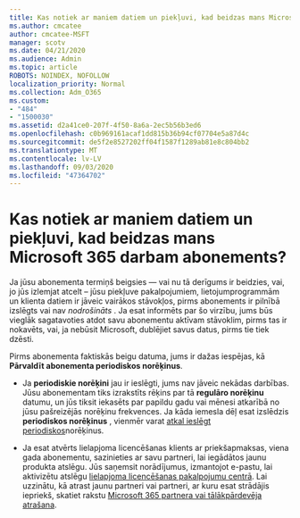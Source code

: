```yaml
---
title: Kas notiek ar maniem datiem un piekļuvi, kad beidzas mans Microsoft 365 darbam abonements?
ms.author: cmcatee
author: cmcatee-MSFT
manager: scotv
ms.date: 04/21/2020
ms.audience: Admin
ms.topic: article
ROBOTS: NOINDEX, NOFOLLOW
localization_priority: Normal
ms.collection: Adm_O365
ms.custom:
- "484"
- "1500030"
ms.assetid: d2a41ce0-207f-4f50-8a6a-2ec5b56b3ed6
ms.openlocfilehash: c0b969161acaf1dd815b36b94cf07704e5a87d4c
ms.sourcegitcommit: de5f2e8527202ff04f1587f1289ab81e8c804bb2
ms.translationtype: MT
ms.contentlocale: lv-LV
ms.lasthandoff: 09/03/2020
ms.locfileid: "47364702"
---
```

# <a name="what-happens-to-my-data-and-access-when-my-microsoft-365-for-business-subscription-ends"></a>Kas notiek ar maniem datiem un piekļuvi, kad beidzas mans Microsoft 365 darbam abonements?

Ja jūsu abonementa termiņš beigsies — vai nu tā derīgums ir beidzies, vai, jo jūs izlemjat atcelt – jūsu piekļuve pakalpojumiem, lietojumprogrammām un klienta datiem ir jāveic vairākos stāvokļos, pirms abonements ir pilnībā izslēgts vai nav  *nodrošināts*  . Ja esat informēts par šo virzību, jums būs vieglāk sagatavoties atdot savu abonementu aktīvam stāvoklim, pirms tas ir nokavēts, vai, ja nebūsit Microsoft, dublējiet savus datus, pirms tie tiek dzēsti.
  
Pirms abonementa faktiskās beigu datuma, jums ir dažas iespējas, kā **Pārvaldīt abonementa periodiskos norēķinus**.
  
- Ja **periodiskie norēķini** jau ir ieslēgti, jums nav jāveic nekādas darbības. Jūsu abonementam tiks izrakstīts rēķins par tā **regulāro norēķinu** datumu, un jūs tiksit iekasēts par papildu gadu vai mēnesi atkarībā no jūsu pašreizējās norēķinu frekvences. Ja kāda iemesla dēļ esat izslēdzis **periodiskos norēķinus** , vienmēr varat [atkal ieslēgt periodiskos](https://docs.microsoft.com/microsoft-365/commerce/subscriptions/renew-your-subscription#turn-recurring-billing-off-or-on)norēķinus.

- Ja esat atvērts lielapjoma licencēšanas klients ar priekšapmaksas, viena gada abonementu, sazinieties ar savu partneri, lai iegādātos jaunu produkta atslēgu. Jūs saņemsit norādījumus, izmantojot e-pastu, lai aktivizētu atslēgu [lielapjoma licencēšanas pakalpojumu centrā](https://go.microsoft.com/fwlink/p/?LinkID=282016). Lai uzzinātu, kā atrast jaunu partneri vai partneri, ar kuru esat strādājis iepriekš, skatiet rakstu [Microsoft 365 partnera vai tālākpārdevēja atrašana](https://docs.microsoft.com/microsoft-365/admin/manage/find-your-partner-or-reseller).